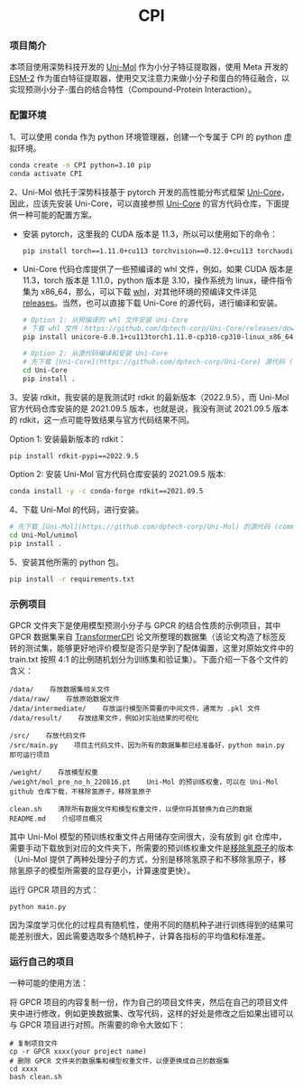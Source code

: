 <center><h1>CPI</h1></center>

### 项目简介

本项目使用深势科技开发的 [Uni-Mol](https://chemrxiv.org/engage/chemrxiv/article-details/6402990d37e01856dc1d1581) 作为小分子特征提取器，使用 Meta 开发的 [ESM-2](https://www.biorxiv.org/content/10.1101/2022.07.20.500902v3) 作为蛋白特征提取器，使用交叉注意力来做小分子和蛋白的特征融合，以实现预测小分子-蛋白的结合特性（Compound-Protein Interaction）。



### 配置环境

1、可以使用 conda 作为 python 环境管理器，创建一个专属于 CPI 的 python 虚拟环境。

```bash
conda create -n CPI python=3.10 pip
conda activate CPI
```

2、Uni-Mol 依托于深势科技基于 pytorch 开发的高性能分布式框架 [Uni-Core](https://github.com/dptech-corp/Uni-Core)，因此，应该先安装 Uni-Core，可以直接参照 [Uni-Core](https://github.com/dptech-corp/Uni-Core) 的官方代码仓库，下面提供一种可能的配置方案。

+ 安装 pytorch，这里我的 CUDA 版本是 11.3，所以可以使用如下的命令：

  ```bash
  pip install torch==1.11.0+cu113 torchvision==0.12.0+cu113 torchaudio==0.11.0 --extra-index-url https://download.pytorch.org/whl/cu113
  ```

+ Uni-Core 代码仓库提供了一些预编译的 whl 文件，例如，如果 CUDA 版本是 11.3，torch 版本是 1.11.0，python 版本是 3.10，操作系统为 linux，硬件指令集为 x86_64，那么，可以下载 [whl](https://github.com/dptech-corp/Uni-Core/releases/download/0.0.2/unicore-0.0.1+cu113torch1.11.0-cp310-cp310-linux_x86_64.whl)，对其他环境的预编译文件详见 [releases](https://github.com/dptech-corp/Uni-Core/releases)。当然，也可以直接下载 Uni-Core 的源代码，进行编译和安装。

  ```bash
  # Option 1: 从预编译的 whl 文件安装 Uni-Core
  # 下载 whl 文件：https://github.com/dptech-corp/Uni-Core/releases/download/0.0.2/unicore-0.0.1+cu113torch1.11.0-cp310-cp310-linux_x86_64.whl
  pip install unicore-0.0.1+cu113torch1.11.0-cp310-cp310-linux_x86_64.whl
  
  # Option 2: 从源代码编译和安装 Uni-Core
  # 先下载 [Uni-Core](https://github.com/dptech-corp/Uni-Core) 源代码 (commit id @854b889)
  cd Uni-Core
  pip install .
  ```

3、安装 rdkit，我安装的是我测试时 rdkit 的最新版本（2022.9.5），而 Uni-Mol 官方代码仓库安装的是 2021.09.5 版本，也就是说，我没有测试 2021.09.5 版本的 rdkit，这一点可能导致结果与官方代码结果不同。

Option 1: 安装最新版本的 rdkit：

```bash
pip install rdkit-pypi==2022.9.5
```

Option 2: 安装 Uni-Mol 官方代码仓库安装的 2021.09.5 版本:

```bash
conda install -y -c conda-forge rdkit==2021.09.5
```

4、下载 Uni-Mol 的代码，进行安装。

```bash
# 先下载 [Uni-Mol](https://github.com/dptech-corp/Uni-Mol) 的源代码 (commit id @920b28f)
cd Uni-Mol/unimol
pip install .
```

5、安装其他所需的 python 包。

```bash
pip install -r requirements.txt
```



### 示例项目

GPCR 文件夹下是使用模型预测小分子与 GPCR 的结合性质的示例项目，其中 GPCR 数据集来自 [TransformerCPI](https://academic.oup.com/bioinformatics/article/36/16/4406/5840724) 论文所整理的数据集（该论文构造了标签反转的测试集，能够更好地评价模型是否只是学到了配体偏置，这里对原始文件中的 train.txt 按照 4:1 的比例随机划分为训练集和验证集）。下面介绍一下各个文件的含义：

```
/data/    存放数据集相关文件
/data/raw/    存放原始数据文件
/data/intermediate/    存放运行模型所需要的中间文件，通常为 .pkl 文件  
/data/result/    存放结果文件，例如对实验结果的可视化

/src/    存放代码文件
/src/main.py    项目主代码文件，因为所有的数据集都已经准备好，python main.py 即可运行项目

/weight/    存放模型权重
/weight/mol_pre_no_h_220816.pt    Uni-Mol 的预训练权重，可以在 Uni-Mol github 仓库下载，不移除氢原子，移除氢原子

clean.sh    清除所有数据文件和模型权重文件，以便你将其替换为自己的数据
README.md    介绍项目概况
```

其中 Uni-Mol 模型的预训练权重文件占用储存空间很大，没有放到 git 仓库中，需要手动下载放到对应的文件夹下，所需要的预训练权重文件是[移除氢原子](https://github.com/dptech-corp/Uni-Mol/releases/download/v0.1/mol_pre_no_h_220816.pt)的版本（Uni-Mol 提供了两种处理分子的方式，分别是移除氢原子和不移除氢原子，移除氢原子的模型所需要的显存更小，计算速度更快）。

运行 GPCR 项目的方式：

```
python main.py
```

因为深度学习优化的过程具有随机性，使用不同的随机种子进行训练得到的结果可能差别很大，因此需要选取多个随机种子，计算各指标的平均值和标准差。



### 运行自己的项目

一种可能的使用方法：

将 GPCR 项目的内容复制一份，作为自己的项目文件夹，然后在自己的项目文件夹中进行修改，例如更换数据集、改写代码，这样的好处是修改之后如果出错可以与 GPCR 项目进行对照。所需要的命令大致如下：

```
# 复制项目文件
cp -r GPCR xxxx(your project name)
# 删除 GPCR 文件夹的数据集和模型权重文件，以便更换成自己的数据集
cd xxxx
bash clean.sh
```